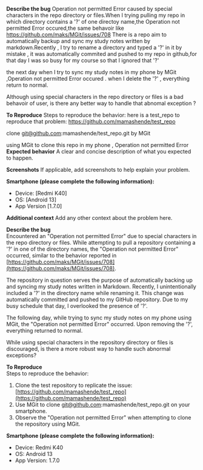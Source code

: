 **Describe the bug**
Operation not permitted Error caused by  special characters in the repo directory or files.When I trying pulling my repo in which directory contains a '?' of one directoy name,the Operation not permitted Error occured,the same behavoir like https://github.com/maks/MGit/issues/708 
There is a repo aim to automatically backup and sync my study notes written by markdown.Recently , I try to rename a directory and typed a '?' in it by mistake , it was automatically commited and pushed to my repo in github,for that day I was so busy for my course so that I ignored that '?'

the next day when I try to sync my study notes in my phone by MGit ,Operation not permitted Error occured .
when I delete the '?' , everything return to normal.

Although using special characters in the repo directory or files is a bad behavoir of user, is there any better way to handle that abnomal exception ? 

**To Reproduce**
Steps to reproduce the behavior:
here is a test_repo to reproduce that problem:
https://github.com/mamashende/test_repo

clone git@github.com:mamashende/test_repo.git
by MGit



using MGit to clone this repo in my phone , Operation not permitted Error 
**Expected behavior**
A clear and concise description of what you expected to happen.

**Screenshots**
If applicable, add screenshots to help explain your problem.

**Smartphone (please complete the following information):**
 - Device: [Redmi K40]
 - OS: [Android 13]
 - App Version [1.7.0]

**Additional context**
Add any other context about the problem here.



**Describe the bug**  
Encountered an "Operation not permitted Error" due to special characters in the repo directory or files. While attempting to pull a repository containing a '?' in one of the directory names, the "Operation not permitted Error" occurred, similar to the behavior reported in [https://github.com/maks/MGit/issues/708](https://github.com/maks/MGit/issues/708).

The repository in question serves the purpose of automatically backing up and syncing my study notes written in Markdown. Recently, I unintentionally included a '?' in the directory name while renaming it. This change was automatically committed and pushed to my GitHub repository. Due to my busy schedule that day, I overlooked the presence of '?'.

The following day, while trying to sync my study notes on my phone using MGit, the "Operation not permitted Error" occurred. Upon removing the '?', everything returned to normal.

While using special characters in the repository directory or files is discouraged, is there a more robust way to handle such abnormal exceptions?

**To Reproduce**  
Steps to reproduce the behavior:

1. Clone the test repository to replicate the issue: [https://github.com/mamashende/test_repo](https://github.com/mamashende/test_repo)
2. Use MGit to clone git@github.com:mamashende/test_repo.git on your smartphone.
3. Observe the "Operation not permitted Error" when attempting to clone the repository using MGit.


**Smartphone (please complete the following information):**

- Device: Redmi K40
- OS: Android 13
- App Version: 1.7.0


